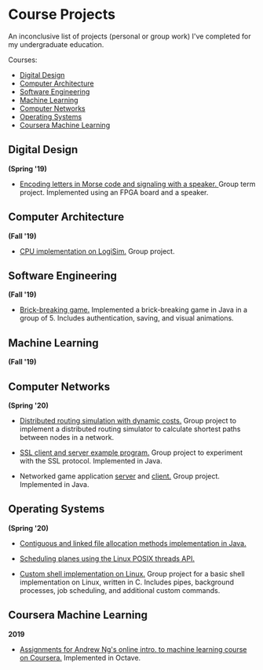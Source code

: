 # Course Projects

An inconclusive list of projects (personal or group work) I've completed for my undergraduate education.

Courses:
* [Digital Design](#digital-design)
* [Computer Architecture](#computer-architecture)
* [Software Engineering](#software-engineering)
* [Machine Learning](#machine-learning)
* [Computer Networks](#computer-networks)
* [Operating Systems](#operating-systems)
* [Coursera Machine Learning](#coursera-machine-learning)

## Digital Design 
**(Spring '19)**

* [Encoding letters in Morse code and signaling with a speaker. ](https://github.com/ege-erdogan/lab-project) Group term project. Implemented using an FPGA board and a speaker.

## Computer Architecture 
**(Fall '19)**

* [CPU implementation on LogiSim.](https://github.com/canardaaydin/303-Term-Project) Group project.

## Software Engineering 
**(Fall '19)**

* [Brick-breaking game.](https://github.com/foo-fighters/heartbreaker) Implemented a brick-breaking game in Java in a group of 5. Includes authentication, saving, and visual animations.

## Machine Learning 
**(Fall '19)**

## Computer Networks 
**(Spring '20)**

* [Distributed routing simulation with dynamic costs.](https://github.com/comp416-network/project3) Group project to implement a distributed routing simulator to calculate shortest paths between nodes in a network.

* [SSL client and server example program.](https://github.com/comp416-network/project2-codes) Group project to experiment with the SSL protocol. Implemented in Java.

* Networked game application [server](https://github.com/comp416-network/project1-master-follower) and [client.](https://github.com/comp416-network/project1-client) Group project. Implemented in Java.

## Operating Systems 
**(Spring '20)**

* [Contiguous and linked file allocation methods implementation in Java.](https://github.com/ege-erdogan/comp304-project3) 

* [Scheduling planes using the Linux POSIX threads API.](https://github.com/ege-erdogan/comp304-project2) 

* [Custom shell implementation on Linux.](https://github.com/comp305project/shellgibi) Group project for a basic shell implementation on Linux, written in C. Includes pipes, background processes, job scheduling, and additional custom commands. 

## Coursera Machine Learning
**2019**

* [Assignments for Andrew Ng's online intro. to machine learning course on Coursera.](https://github.com/ege-erdogan/ml-assignments) Implemented in Octave.
